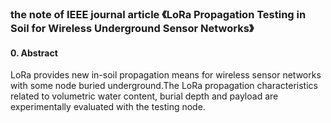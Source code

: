 ### the note of IEEE journal article 《LoRa Propagation Testing in Soil for Wireless Underground Sensor Networks》

#### 0. Abstract
LoRa provides new in-soil propagation means for wireless sensor networks with some node buried underground.The LoRa propagation characteristics related to volumetric water content, burial depth and payload are experimentally evaluated with the testing node.




